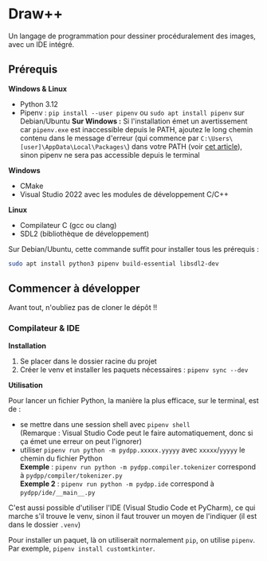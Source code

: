 # Draw++

Un langage de programmation pour dessiner procéduralement des images, avec un IDE intégré.

## Prérequis

**Windows & Linux**
- Python 3.12
- Pipenv : `pip install --user pipenv` ou `sudo apt install pipenv` sur Debian/Ubuntu
  **Sur Windows :** Si l'installation émet un avertissement car `pipenv.exe` est inaccessible depuis le PATH, ajoutez le long chemin contenu dans le message d'erreur (qui commence par `C:\Users\[user]\AppData\Local\Packages\`) dans votre PATH (voir [cet article](https://lecrabeinfo.net/modifier-le-path-de-windows-ajouter-un-dossier-au-path.html)), sinon pipenv ne sera pas accessible depuis le terminal

**Windows**
- CMake
- Visual Studio 2022 avec les modules de développement C/C++

**Linux**
- Compilateur C (gcc ou clang)
- SDL2 (bibliothèque de développement)

Sur Debian/Ubuntu, cette commande suffit pour installer tous les prérequis :
```bash
sudo apt install python3 pipenv build-essential libsdl2-dev
```

## Commencer à développer

Avant tout, n'oubliez pas de cloner le dépôt !!

### Compilateur & IDE

**Installation**
1. Se placer dans le dossier racine du projet
2. Créer le venv et installer les paquets nécessaires : `pipenv sync --dev`

**Utilisation**
 
Pour lancer un fichier Python, la manière la plus efficace, sur le terminal, est de :
- se mettre dans une session shell avec `pipenv shell`   
  (Remarque : Visual Studio Code peut le faire automatiquement, donc si ça émet une erreur on peut l'ignorer)
- utiliser `pipenv run python -m pydpp.xxxxx.yyyyy` avec `xxxxx`/`yyyyy` le chemin du fichier Python  
  **Exemple** : `pipenv run python -m pydpp.compiler.tokenizer` correspond à `pydpp/compiler/tokenizer.py`  
  **Exemple 2** : `pipenv run python -m pydpp.ide` correspond à `pydpp/ide/__main__.py`

C'est aussi possible d'utiliser l'IDE (Visual Studio Code et PyCharm), ce qui marche s'il trouve
le venv, sinon il faut trouver un moyen de l'indiquer (il est dans le dossier `.venv`)

Pour installer un paquet, là on utiliserait normalement `pip`, on utilise `pipenv`. Par exemple, `pipenv install customtkinter`.